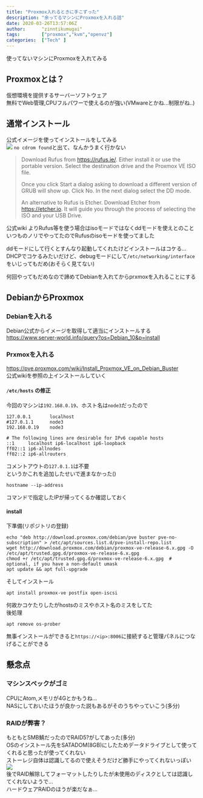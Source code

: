 ```yaml
---
title: "Proxmox入れるときに手こずった"
description: "余ってるマシンにProxmoxを入れる話"
date: 2020-03-26T13:57:06Z
author:      "zinntikumugai"
tags:        ["proxmox","kvm","openvz"]
categories:  ["Tech" ]
---
```


使ってないマシンにProxmoxを入れてみる

<!--more-->
## Proxmoxとは？
仮想環境を提供するサーバーソフトウェア  
無料でWeb管理,CPUフルパワーで使えるのが強い(VMwareとかね...制限がね..)

## 通常インストール
公式イメージを使ってインストールをしてみる  
![](https://i.imgur.com/qguK8Rq.jpg)
`no cdrom found`と出て、なんかうまく行かない  

> Download Rufus from https://rufus.ie/. Either install it or use the portable version. Select the destination drive and the Proxmox VE ISO file. 
> 
> Once you click Start a dialog asking to download a different version of GRUB will show up. Click No. In the next dialog select the DD mode.
> 
> An alternative to Rufus is Etcher. Download Etcher from https://etcher.io. It will guide you through the process of selecting the ISO and your USB Drive.

公式wiki よりRufus等を使う場合はisoモードではなくddモードを使えとのこと  
いつものノリでやってたのでRufusのisoモードを使ってました

ddモードにして行くとすんなり起動してくれたけどインストールはコケる...  
DHCPでコケるみたいだけど、debugモードにして`/etc/networking/interface`をいじってもだめ(おそらく見てない)

何回やってもだめなので諦めてDebianを入れてからprxmoxを入れることにする

## DebianからProxmox
### Debianを入れる
Debian公式からイメージを取得して適当にインストールする  
https://www.server-world.info/query?os=Debian_10&p=install
### Prxmoxを入れる
https://pve.proxmox.com/wiki/Install_Proxmox_VE_on_Debian_Buster  
公式wikiを参照の上インストールしていく
#### `/etc/hosts` の修正
今回のマシンは`192.168.0.19`、ホスト名は`node3`だったので
```
127.0.0.1       localhost
#127.0.1.1      node3
192.168.0.19    node3

# The following lines are desirable for IPv6 capable hosts
::1     localhost ip6-localhost ip6-loopback
ff02::1 ip6-allnodes
ff02::2 ip6-allrouters
```
コメントアウトの`127.0.1.1`は不要  
というかこれを追加したせいで進まなかった()
```
hostname --ip-address
```
コマンドで指定したIPが帰ってくるか確認しておく
#### install
下準備(リポジトリの登録)
```
echo "deb http://download.proxmox.com/debian/pve buster pve-no-subscription" > /etc/apt/sources.list.d/pve-install-repo.list
wget http://download.proxmox.com/debian/proxmox-ve-release-6.x.gpg -O /etc/apt/trusted.gpg.d/proxmox-ve-release-6.x.gpg
chmod +r /etc/apt/trusted.gpg.d/proxmox-ve-release-6.x.gpg  # optional, if you have a non-default umask
apt update && apt full-upgrade
```
そしてインストール
```
apt install proxmox-ve postfix open-iscsi
```
何故かコケたりしたがhostsのミスやホスト名のミスをしてた  
後処理
```
apt remove os-prober
```

無事インストールができると`https://<ip>:8006`に接続すると管理パネルにつなげることができる

## 懸念点
### マシンスペックがゴミ
CPUにAtom,メモリが4Gとかもうね...  
NASにしておいたほうが良かった説もあるがそのうちやっていこう(多分)

### RAIDが弊害？
もともとSMB鯖だったのでRAID5?がしてあった(多分)  
OSのインストール先をSATADOM(8GB)にしたためデータドライブとして使ってくれると思ったが使ってくれない  
ストーレジ自体は認識してるので使えそうだけど勝手にやってくれないっぽい  
![](https://i.imgur.com/cRqmTSO.png)  
後でRAID解除してフォーマットしたりしたが未使用のディスクとしては認識してくれないようで...  
ハードウェアRAIDのほうが楽だなぁ...

